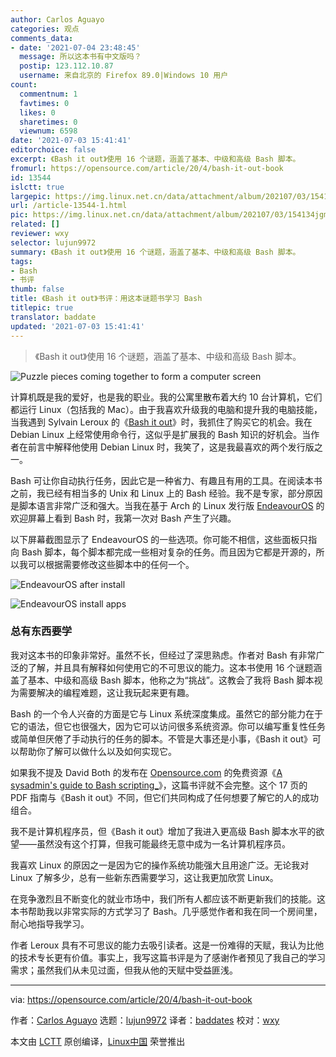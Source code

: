 ```yaml
---
author: Carlos Aguayo
categories: 观点
comments_data:
- date: '2021-07-04 23:48:45'
  message: 所以这本书有中文版吗？
  postip: 123.112.10.87
  username: 来自北京的 Firefox 89.0|Windows 10 用户
count:
  commentnum: 1
  favtimes: 0
  likes: 0
  sharetimes: 0
  viewnum: 6598
date: '2021-07-03 15:41:41'
editorchoice: false
excerpt: 《Bash it out》使用 16 个谜题，涵盖了基本、中级和高级 Bash 脚本。
fromurl: https://opensource.com/article/20/4/bash-it-out-book
id: 13544
islctt: true
largepic: https://img.linux.net.cn/data/attachment/album/202107/03/154134jgm2m82o76mrm2o7.jpg
url: /article-13544-1.html
pic: https://img.linux.net.cn/data/attachment/album/202107/03/154134jgm2m82o76mrm2o7.jpg.thumb.jpg
related: []
reviewer: wxy
selector: lujun9972
summary: 《Bash it out》使用 16 个谜题，涵盖了基本、中级和高级 Bash 脚本。
tags:
- Bash
- 书评
thumb: false
title: 《Bash it out》书评：用这本谜题书学习 Bash
titlepic: true
translator: baddate
updated: '2021-07-03 15:41:41'
---
```



> 
> 《Bash it out》使用 16 个谜题，涵盖了基本、中级和高级 Bash 脚本。
> 
> 
> 


![](https://img.linux.net.cn/data/attachment/album/202107/03/154134jgm2m82o76mrm2o7.jpg "Puzzle pieces coming together to form a computer screen")


计算机既是我的爱好，也是我的职业。我的公寓里散布着大约 10 台计算机，它们都运行 Linux（包括我的 Mac）。由于我喜欢升级我的电脑和提升我的电脑技能，当我遇到 Sylvain Leroux 的《[Bash it out](https://www.amazon.com/Bash-Out-Strengthen-challenges-difficulties/dp/1521773262/)》时，我抓住了购买它的机会。我在 Debian Linux 上经常使用命令行，这似乎是扩展我的 Bash 知识的好机会。当作者在前言中解释他使用 Debian Linux 时，我笑了，这是我最喜欢的两个发行版之一。


Bash 可让你自动执行任务，因此它是一种省力、有趣且有用的工具。在阅读本书之前，我已经有相当多的 Unix 和 Linux 上的 Bash 经验。我不是专家，部分原因是脚本语言非常广泛和强大。当我在基于 Arch 的 Linux 发行版 [EndeavourOS](https://endeavouros.com/) 的欢迎屏幕上看到 Bash 时，我第一次对 Bash 产生了兴趣。


以下屏幕截图显示了 EndeavourOS 的一些选项。你可能不相信，这些面板只指向 Bash 脚本，每个脚本都完成一些相对复杂的任务。而且因为它都是开源的，所以我可以根据需要修改这些脚本中的任何一个。


![EndeavourOS after install](https://img.linux.net.cn/data/attachment/album/202107/03/154143wg356agqysgigks1.png "EndeavourOS after install")


![EndeavourOS install apps](https://img.linux.net.cn/data/attachment/album/202107/03/154143f993g989l9ujutii.png "EndeavourOS install apps")


### 总有东西要学


我对这本书的印象非常好。虽然不长，但经过了深思熟虑。作者对 Bash 有非常广泛的了解，并且具有解释如何使用它的不可思议的能力。这本书使用 16 个谜题涵盖了基本、中级和高级 Bash 脚本，他称之为“挑战”。这教会了我将 Bash 脚本视为需要解决的编程难题，这让我玩起来更有趣。


Bash 的一个令人兴奋的方面是它与 Linux 系统深度集成。虽然它的部分能力在于它的语法，但它也很强大，因为它可以访问很多系统资源。你可以编写重复性任务或简单但厌倦了手动执行的任务的脚本。不管是大事还是小事，《Bash it out》可以帮助你了解可以做什么以及如何实现它。


如果我不提及 David Both 的发布在 [Opensource.com](http://Opensource.com) 的免费资源《[A sysadmin's guide to Bash scripting\_](https://opensource.com/downloads/bash-scripting-ebook)》，这篇书评就不会完整。这个 17 页的 PDF 指南与《Bash it out》不同，但它们共同构成了任何想要了解它的人的成功组合。


我不是计算机程序员，但《Bash it out》增加了我进入更高级 Bash 脚本水平的欲望——虽然没有这个打算，但我可能最终无意中成为一名计算机程序员。


我喜欢 Linux 的原因之一是因为它的操作系统功能强大且用途广泛。无论我对 Linux 了解多少，总有一些新东西需要学习，这让我更加欣赏 Linux。


在竞争激烈且不断变化的就业市场中，我们所有人都应该不断更新我们的技能。这本书帮助我以非常实际的方式学习了 Bash。几乎感觉作者和我在同一个房间里，耐心地指导我学习。


作者 Leroux 具有不可思议的能力去吸引读者。这是一份难得的天赋，我认为比他的技术专长更有价值。事实上，我写这篇书评是为了感谢作者预见了我自己的学习需求；虽然我们从未见过面，但我从他的天赋中受益匪浅。




---


via: <https://opensource.com/article/20/4/bash-it-out-book>


作者：[Carlos Aguayo](https://opensource.com/users/hwmaster1) 选题：[lujun9972](https://github.com/lujun9972) 译者：[baddates](https://github.com/baddates) 校对：[wxy](https://github.com/wxy)


本文由 [LCTT](https://github.com/LCTT/TranslateProject) 原创编译，[Linux中国](https://linux.cn/) 荣誉推出